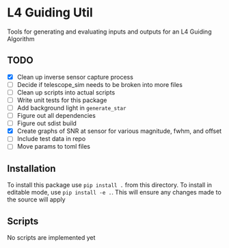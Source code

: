 
# L4 Guiding Util

Tools for generating and evaluating inputs and outputs for an L4 Guiding Algorithm

## TODO
- [x] Clean up inverse sensor capture process
- [ ] Decide if telescope_sim needs to be broken into more files
- [ ] Clean up scripts into actual scripts
- [ ] Write unit tests for this package
- [ ] Add background light in `generate_star`
- [ ] Figure out all dependencies
- [ ] Figure out sdist build
- [x] Create graphs of SNR at sensor for various magnitude, fwhm, and offset
- [ ] Include test data in repo
- [ ] Move params to toml files

## Installation

To install this package use `pip install .` from this directory.
To install in editable mode, use `pip install -e .`. This will ensure any changes made to the source will apply

## Scripts
No scripts are implemented yet
